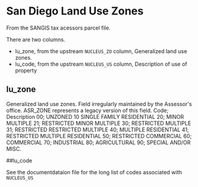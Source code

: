 # San Diego Land Use Zones


From the SANGIS tax acessors parcel file. 


There are two columns. 

* lu\_zone, from the upstream `NUCLEUS_ZO` column, Generalized land use zones.
* lu\_code, from the upstream `NUCLEUS_US` column, Description of use of property


## lu_zone
Generalized land use zones. Field irregularly maintained by the Assessor's office. ASR_ZONE represents a legacy version of this field.
Code; Description
00; UNZONED
10 SINGLE FAMILY RESIDENTIAL 20; MINOR MULTIPLE
21; RESTRICTED MINOR MULTIPLE 30; RESTRICTED MULTIPLE
31; RESTRICTED RESTRICTED MULTIPLE 40; MULTIPLE RESIDENTIAL
41; RESTRICTED MULTIPLE RESIDENTIAL 50; RESTRICTED COMMERCIAL
60; COMMERCIAL 70; INDUSTRIAL 80; AGRICULTURAL
90; SPECIAL AND/OR MISC.

##lu_code

See the documentdataion file for the long list of codes associated with `NUCLEUS_US`